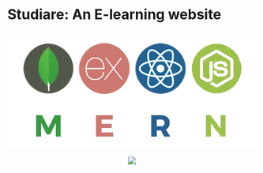 # Studiare: An E-learning website
<div align="center">


<img src="mern.png">

[![](https://img.shields.io/badge/IDE-Visual_Studio_Code-purple?style=for-the-badge&logo=visual-studio-code)](https://code.visualstudio.com/  "Visual Studio Code")

</div>
